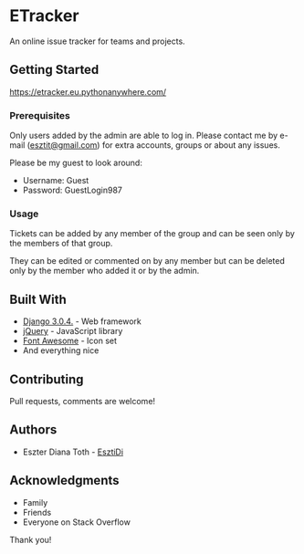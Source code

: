 # ETracker

An online issue tracker for teams and projects.

## Getting Started

https://etracker.eu.pythonanywhere.com/

### Prerequisites

Only users added by the admin are able to log in. Please contact me by e-mail (esztit@gmail.com) for extra accounts, groups or about any issues.

Please be my guest to look around:
* Username: Guest
* Password: GuestLogin987

### Usage

Tickets can be added by any member of the group and can be seen only by the members of that group.

They can be edited or commented on by any member but can be deleted only by the member who added it or by the admin.

## Built With

* [Django 3.0.4.](https://www.djangoproject.com/) - Web framework
* [jQuery](https://jquery.com/) - JavaScript library
* [Font Awesome](https://fontawesome.com/) - Icon set
* And everything nice

## Contributing

Pull requests, comments are welcome!

## Authors

* Eszter Diana Toth - [EsztiDi](https://github.com/EsztiDi)

## Acknowledgments

* Family
* Friends
* Everyone on Stack Overflow

Thank you!

